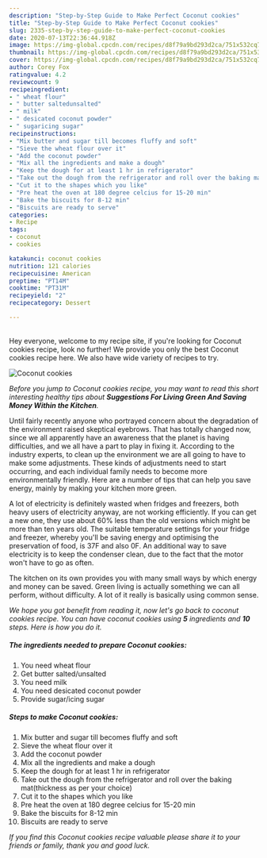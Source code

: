 ```yaml
---
description: "Step-by-Step Guide to Make Perfect Coconut cookies"
title: "Step-by-Step Guide to Make Perfect Coconut cookies"
slug: 2335-step-by-step-guide-to-make-perfect-coconut-cookies
date: 2020-07-13T22:36:44.918Z
image: https://img-global.cpcdn.com/recipes/d8f79a9bd293d2ca/751x532cq70/coconut-cookies-recipe-main-photo.jpg
thumbnail: https://img-global.cpcdn.com/recipes/d8f79a9bd293d2ca/751x532cq70/coconut-cookies-recipe-main-photo.jpg
cover: https://img-global.cpcdn.com/recipes/d8f79a9bd293d2ca/751x532cq70/coconut-cookies-recipe-main-photo.jpg
author: Corey Fox
ratingvalue: 4.2
reviewcount: 9
recipeingredient:
- " wheat flour"
- " butter saltedunsalted"
- " milk"
- " desicated coconut powder"
- " sugaricing sugar"
recipeinstructions:
- "Mix butter and sugar till becomes fluffy and soft"
- "Sieve the wheat flour over it"
- "Add the coconut powder"
- "Mix all the ingredients and make a dough"
- "Keep the dough for at least 1 hr in refrigerator"
- "Take out the dough from the refrigerator and roll over the baking mat(thickness as per your choice)"
- "Cut it to the shapes which you like"
- "Pre heat the oven at 180 degree celcius for 15-20 min"
- "Bake the biscuits for 8-12 min"
- "Biscuits are ready to serve"
categories:
- Recipe
tags:
- coconut
- cookies

katakunci: coconut cookies 
nutrition: 121 calories
recipecuisine: American
preptime: "PT14M"
cooktime: "PT31M"
recipeyield: "2"
recipecategory: Dessert

---
```

<br>
Hey everyone, welcome to my recipe site, if you're looking for Coconut cookies recipe, look no further! We provide you only the best Coconut cookies recipe here. We also have wide variety of recipes to try.
<br>


![Coconut cookies](https://img-global.cpcdn.com/recipes/d8f79a9bd293d2ca/751x532cq70/coconut-cookies-recipe-main-photo.jpg)

<i>Before you jump to Coconut cookies recipe, you may want to read this short interesting healthy tips about 
<strong>Suggestions For Living Green And Saving Money Within the Kitchen</strong>.</i>
</br>

Until fairly recently anyone who portrayed concern about the degradation of the environment raised skeptical eyebrows. That has totally changed now, since we all apparently have an awareness that the planet is having difficulties, and we all have a part to play in fixing it. According to the industry experts, to clean up the environment we are all going to have to make some adjustments. These kinds of adjustments need to start occurring, and each individual family needs to become more environmentally friendly. Here are a number of tips that can help you save energy, mainly by making your kitchen more green.

A lot of electricity is definitely wasted when fridges and freezers, both heavy users of electricity anyway, are not working efficiently. If you can get a new one, they use about 60% less than the old versions which might be more than ten years old. The suitable temperature settings for your fridge and freezer, whereby you'll be saving energy and optimising the preservation of food, is 37F and also 0F. An additional way to save electricity is to keep the condenser clean, due to the fact that the motor won't have to go as often.

The kitchen on its own provides you with many small ways by which energy and money can be saved. Green living is actually something we can all perform, without difficulty. A lot of it really is basically using common sense.


<i>We hope you got benefit from reading it, now let's go back to coconut cookies recipe. You can have coconut cookies using <strong>5</strong> ingredients and <strong>10</strong> steps. Here is how you do it.
</i>

##### The ingredients needed to prepare Coconut cookies:

1. You need  wheat flour
1. Get  butter salted/unsalted
1. You need  milk
1. You need  desicated coconut powder
1. Provide  sugar/icing sugar


##### Steps to make Coconut cookies:

1. Mix butter and sugar till becomes fluffy and soft
1. Sieve the wheat flour over it
1. Add the coconut powder
1. Mix all the ingredients and make a dough
1. Keep the dough for at least 1 hr in refrigerator
1. Take out the dough from the refrigerator and roll over the baking mat(thickness as per your choice)
1. Cut it to the shapes which you like
1. Pre heat the oven at 180 degree celcius for 15-20 min
1. Bake the biscuits for 8-12 min
1. Biscuits are ready to serve


<i>If you find this Coconut cookies recipe valuable please share it to your friends or family, thank you and good luck.</i>

